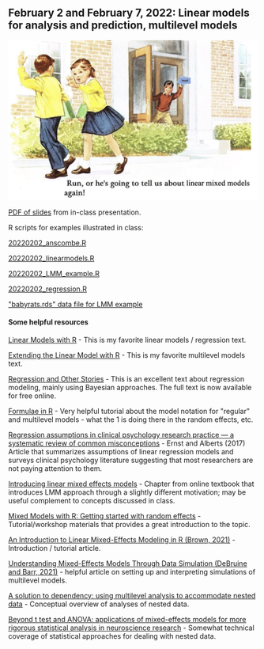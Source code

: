 ## February 2 and February 7, 2022: Linear models for analysis and prediction, multilevel models

![Run, or he's going to tell us about linear mixed models again](./run_lmm.png)

[PDF of slides](./20220202_presentation_linmod.pdf) from in-class presentation.

R scripts for examples illustrated in class:

[20220202_anscombe.R](./20220202_anscombe.R)

[20220202_linearmodels.R](./20220202_linearmodels.R)

[20220202_LMM_example.R](./20220202_LMM_example.R)

[20220202_regression.R](./20220202_regression.R)

["babyrats.rds" data file for LMM example](/babyrats.rds)

#### Some helpful resources

[Linear Models with R](https://julianfaraway.github.io/faraway/LMR/) - This is my favorite linear models / regression text.

[Extending the Linear Model with R](https://julianfaraway.github.io/faraway/ELM/) - This is my favorite multilevel models text.

[Regression and Other Stories](./https://avehtari.github.io/ROS-Examples/) - This is an excellent text about regression modeling, mainly using Bayesian approaches. The full text is now available for free online.

[Formulae in R](https://conjugateprior.org/2013/01/formulae-in-r-anova/) - Very helpful tutorial about the model notation for "regular" and multilevel models - what the 1 is doing there in the random effects, etc.

[Regression assumptions in clinical psychology research practice — a systematic review of common misconceptions](https://www.ncbi.nlm.nih.gov/pmc/articles/PMC5436580/pdf/peerj-05-3323.pdf) - Ernst and Alberts (2017) Article that summarizes assumptions of linear regression models and surveys clinical psychology literature suggesting that most researchers are not paying attention to them. 

[Introducing linear mixed effects models](https://psyteachr.github.io/stat-models-v1/introducing-linear-mixed-effects-models.html) - Chapter from online textbook that introduces LMM approach through a slightly different motivation; may be useful complement to concepts discussed in class.

[Mixed Models with R: Getting started with random effects](https://m-clark.github.io/mixed-models-with-R/) - Tutorial/workshop materials that provides a great introduction to the topic.

[An Introduction to Linear Mixed-Effects Modeling in R (Brown, 2021)](https://journals.sagepub.com/doi/full/10.1177/2515245920960351) - Introduction / tutorial article.

[Understanding Mixed-Effects Models Through Data Simulation (DeBruine and Barr, 2021)](https://journals.sagepub.com/doi/full/10.1177/2515245920965119) - helpful article on setting up and interpreting simulations of multilevel models.

[A solution to dependency: using multilevel analysis to accommodate nested data](./Aarts2014.pdf) - Conceptual overview of analyses of nested data.

[Beyond t test and ANOVA: applications of mixed-effects models for more rigorous statistical analysis in neuroscience research](./Yu2021.pdf) - Somewhat technical coverage of statistical approaches for dealing with nested data. 
